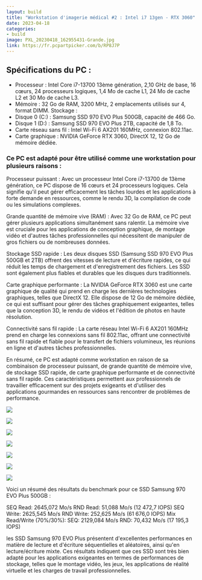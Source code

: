 ```yaml
---
layout: build
title: "Workstation d'imagerie médical #2 : Intel i7 13gen - RTX 3060"
date: 2023-04-18
categories:
- build
image: PXL_20230418_162955431-Grande.jpg
link: https://fr.pcpartpicker.com/b/RP8J7P
---
```


## Spécifications du PC :

- Processeur : Intel Core i7-13700 13ème génération, 2,10 GHz de base, 16 cœurs, 24 processeurs logiques, 1,4 Mo de cache L1, 24 Mo de cache L2 et 30 Mo de cache L3.
- Mémoire : 32 Go de RAM, 3200 MHz, 2 emplacements utilisés sur 4, format DIMM.
Stockage :
- Disque 0 (C:) : Samsung SSD 970 EVO Plus 500GB, capacité de 466 Go.
- Disque 1 (D:) : Samsung SSD 970 EVO Plus 2TB, capacité de 1,8 To.
- Carte réseau sans fil : Intel Wi-Fi 6 AX201 160MHz, connexion 802.11ac.
- Carte graphique : NVIDIA GeForce RTX 3060, DirectX 12, 12 Go de mémoire dédiée.

### Ce PC est adapté pour être utilisé comme une workstation pour plusieurs raisons :

Processeur puissant : Avec un processeur Intel Core i7-13700 de 13ème génération, ce PC dispose de 16 cœurs et 24 processeurs logiques. Cela signifie qu'il peut gérer efficacement les tâches lourdes et les applications à forte demande en ressources, comme le rendu 3D, la compilation de code ou les simulations complexes.

Grande quantité de mémoire vive (RAM) : Avec 32 Go de RAM, ce PC peut gérer plusieurs applications simultanément sans ralentir. La mémoire vive est cruciale pour les applications de conception graphique, de montage vidéo et d'autres tâches professionnelles qui nécessitent de manipuler de gros fichiers ou de nombreuses données.

Stockage SSD rapide : Les deux disques SSD (Samsung SSD 970 EVO Plus 500GB et 2TB) offrent des vitesses de lecture et d'écriture rapides, ce qui réduit les temps de chargement et d'enregistrement des fichiers. Les SSD sont également plus fiables et durables que les disques durs traditionnels.

Carte graphique performante : La NVIDIA GeForce RTX 3060 est une carte graphique de qualité qui prend en charge les dernières technologies graphiques, telles que DirectX 12. Elle dispose de 12 Go de mémoire dédiée, ce qui est suffisant pour gérer des tâches graphiquement exigeantes, telles que la conception 3D, le rendu de vidéos et l'édition de photos en haute résolution.

Connectivité sans fil rapide : La carte réseau Intel Wi-Fi 6 AX201 160MHz prend en charge les connexions sans fil 802.11ac, offrant une connectivité sans fil rapide et fiable pour le transfert de fichiers volumineux, les réunions en ligne et d'autres tâches professionnelles.

En résumé, ce PC est adapté comme workstation en raison de sa combinaison de processeur puissant, de grande quantité de mémoire vive, de stockage SSD rapide, de carte graphique performante et de connectivité sans fil rapide. Ces caractéristiques permettent aux professionnels de travailler efficacement sur des projets exigeants et d'utiliser des applications gourmandes en ressources sans rencontrer de problèmes de performance.

![](https://cdna.pcpartpicker.com/static/forever/images/userbuild/428044.38a57b531a328c78377fda34cd412257.1600.jpg)

![](https://cdna.pcpartpicker.com/static/forever/images/userbuild/428044.9d3ebdb081f64d531d7d03a9482ff7b7.1600.jpg)

![](https://cdna.pcpartpicker.com/static/forever/images/userbuild/428044.da5e52bdf2386302ea1abefc46c31b5e.1600.jpg)

![](https://cdna.pcpartpicker.com/static/forever/images/userbuild/428044.dc8b1b9ed74004fc7f1ada7831a7aff0.1600.jpg)

![](https://cdna.pcpartpicker.com/static/forever/images/userbuild/428044.90793881d0a9742ceb7ca4b4caa446de.1600.jpg)

![](https://cdna.pcpartpicker.com/static/forever/images/userbuild/428044.acc3ac0c0eb655df24e2f35f21739d17.1600.jpg)

![](https://cdna.pcpartpicker.com/static/forever/images/userbuild/428044.7b534fe0c3986504796876d24ce4ef82.1600.jpg)

Voici un résumé des résultats du benchmark pour ce SSD Samsung 970 EVO Plus 500GB :

SEQ Read: 2645,072 Mo/s
RND Read: 51,088 Mo/s (12 472,7 IOPS)
SEQ Write: 2625,545 Mo/s
RND Write: 252,625 Mo/s (61 676,0 IOPS)
Mix Read/Write (70%/30%):
SEQ: 2129,084 Mo/s
RND: 70,432 Mo/s (17 195,3 IOPS)

les SSD Samsung 970 EVO Plus présentent d'excellentes performances en matière de lecture et d'écriture séquentielles et aléatoires, ainsi qu'en lecture/écriture mixte. Ces résultats indiquent que ces SSD sont très bien adapté pour les applications exigeantes en termes de performances de stockage, telles que le montage vidéo, les jeux, les applications de réalité virtuelle et les charges de travail professionnelles.